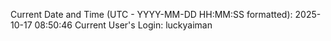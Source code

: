 Current Date and Time (UTC - YYYY-MM-DD HH:MM:SS formatted): 2025-10-17 08:50:46
Current User's Login: luckyaiman
